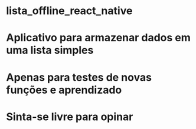 # lista_offline_react_native
# Aplicativo para armazenar dados em uma lista simples
# Apenas para testes de novas funções e aprendizado
# Sinta-se livre para opinar
